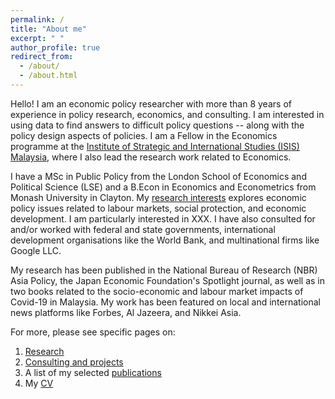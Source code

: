 ```yaml
---
permalink: /
title: "About me"
excerpt: " "
author_profile: true
redirect_from: 
  - /about/
  - /about.html
---
```


Hello! I am an economic policy researcher with more than 8 years of experience in policy research, economics, and consulting. I am interested in using data to find answers to difficult policy questions -- along with the policy design aspects of policies. I am a Fellow in the Economics programme at the <a href="https://www.isis.org.my">Institute of Strategic and International Studies (ISIS) Malaysia</a>, where I also lead the research work related to Economics. 

I have a MSc in Public Policy from the London School of Economics and Political Science (LSE) and a B.Econ in Economics and Econometrics from Monash University in Clayton. My <a href="https://www.isis.org.my/author/calvin">research interests</a> explores economic policy issues related to labour markets, social protection, and economic development. I am particularly interested in XXX. I have also consulted for and/or worked with federal and state governments, international development organisations like the World Bank, and multinational firms like Google LLC.

My research has been published in the National Bureau of Research (NBR) Asia Policy, the Japan Economic Foundation's Spotlight journal, as well as in two books related to the socio-economic and labour market impacts of Covid-19 in Malaysia. My work has been featured on local and international news platforms like Forbes, Al Jazeera, and Nikkei Asia. 

For more, please see specific pages on: 
  1. <a href="https://calvinchengkw.github.io/research"> Research</a> 
  2. <a href="https://calvinchengkw.github.io/projects">Consulting and projects</a>
  3. A list of my selected <a href="https://calvinchengkw.github.io/publications">publications</a> 
  4. My <a href="https://calvinchengkw.github.io/cv">CV</a>